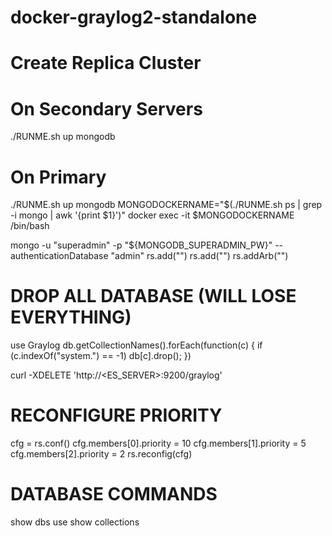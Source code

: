 # docker-graylog2-standalone

# Create Replica Cluster

# On Secondary Servers
./RUNME.sh up mongodb

# On Primary
./RUNME.sh up mongodb
MONGODOCKERNAME="$(./RUNME.sh ps | grep -i mongo | awk '{print $1}')"
docker exec -it $MONGODOCKERNAME /bin/bash

mongo -u "superadmin" -p "${MONGODB_SUPERADMIN_PW}" --authenticationDatabase "admin"
rs.add("<SERVER2>")
rs.add("<SERVER3>")
rs.addArb("<ARBITER SERVER>")

# DROP ALL DATABASE (WILL LOSE EVERYTHING)

use Graylog
db.getCollectionNames().forEach(function(c) { if (c.indexOf("system.") == -1) db[c].drop(); })

curl -XDELETE 'http://<ES_SERVER>:9200/graylog'

# RECONFIGURE PRIORITY

cfg = rs.conf()
cfg.members[0].priority = 10
cfg.members[1].priority = 5
cfg.members[2].priority = 2
rs.reconfig(cfg)

# DATABASE COMMANDS
show dbs
use <db>
show collections


